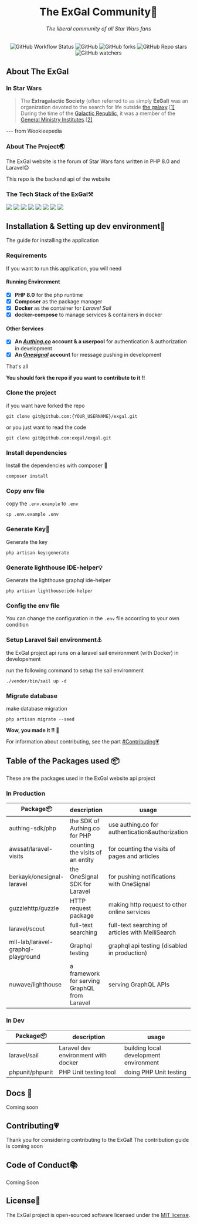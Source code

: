 <h1 align="center">The ExGal Community🚀</h1>
<h6 align="center">The liberal community of all Star Wars fans</h6>

<p align="center">
    <img alt="GitHub Workflow Status" src="https://img.shields.io/github/workflow/status/exgal/exgal/PHP%20CI%20&%20Test?label=Github%20Actions%20CI&logo=github&style=flat-square">
    <img alt="GitHub" src="https://img.shields.io/github/license/exgal/exgal?style=flat-square">
    <img alt="GitHub forks" src="https://img.shields.io/github/forks/exgal/exgal?logo=github&style=flat-square">
    <img alt="GitHub Repo stars" src="https://img.shields.io/github/stars/exgal/exgal?style=flat-square">
    <img alt="GitHub watchers" src="https://img.shields.io/github/watchers/exgal/exgal?logo=eye&style=flat-square">
</p>

## About The ExGal

### In Star Wars

> The **Extragalactic Society** (often referred to as simply **ExGal**) was an organization devoted to the search for life outside [the galaxy](https://starwars.fandom.com/wiki/The_galaxy/Legends).[[1\]](https://starwars.fandom.com/wiki/Extragalactic_Society#cite_note-VP-1) During the time of the [Galactic Republic](https://starwars.fandom.com/wiki/Galactic_Republic/Legends), it was a member of the [General Ministry Institutes](https://starwars.fandom.com/wiki/General_Ministry_Institutes).[[2\]](https://starwars.fandom.com/wiki/Extragalactic_Society#cite_note-HNN-2)

--- from Wookieepedia

### About The Project🌏

The ExGal  website is the forum of Star Wars fans written in PHP 8.0 and Laravel😊

This repo is the backend api of the website

### The Tech Stack of the ExGal⚒

[![](https://img.shields.io/badge/-Linux-f2c63f?style=flat-square&logo=linux&logoColor=ffffff)](https://kernel.org/)
[![](https://img.shields.io/badge/-PHP-8892bf?style=flat-square&logo=php&logoColor=ffffff)](https://php.net/)
[![](https://img.shields.io/badge/-Laravel-ff2d20?style=flat-square&logo=laravel&logoColor=ffffff)](https://php.net/)
[![](https://img.shields.io/badge/-Docker-0167fe?style=flat-square&logo=docker&logoColor=ffffff)](https://www.docker.com/)
[![](https://img.shields.io/badge/-Apache-f00?style=flat-square&logo=apache&logoColor=ffffff)](https://www.apache.org/) 
[![](https://img.shields.io/badge/-PostgreSQL-346891?style=flat-square&logo=postgresql&logoColor=ffffff)](https://www.postgresql.org/)
[![](https://img.shields.io/badge/-Redis-a51f17?style=flat-square&logo=redis&logoColor=ffffff)](https://www.redis.com/)
[![](https://img.shields.io/badge/-MeiliSearch-0063f7?style=flat-square&logo=meilisearch&logoColor=ffffff)](https://www.meilisearch.com/)

## Installation  & Setting up dev environment🍺

The guide for installing the application

### Requirements

If you want to run this application, you will need

#### Running Environment

- [x] **PHP 8.0** for the php runtime
- [x] **Composer** as the package manager
- [x] **Docker** as the container for _Laravel Sail_
- [x] **docker-compose** to manage services & containers in docker

#### Other Services

- [x] **An [_Authing.co_](https://authing.co) account & a userpool** for authentication & authorization in development
- [x] **An _[Onesignal](https://onesignal.com/)_ account** for message pushing in development

That's all

**You should fork the repo if you want to contribute to it !!**

### Clone the project

if you want have forked the repo

```shell
git clone git@github.com:{YOUR_USERNAME}/exgal.git
```

or you just want to read the code 

```shell
git clone git@github.com:exgal/exgal.git
```

### Install dependencies

Install the dependencies with composer 🎼

```shell
composer install
```

### Copy env file

copy the `.env.example` to `.env` 

```shell
cp .env.example .env
```

### Generate Key🔑

Generate the key

```shell
php artisan key:generate
```

### Generate lighthouse IDE-helper💡
Generate the lighthouse graphql ide-helper
```shell
php artisan lighthouse:ide-helper
```

### Config the env file

You can change the configuration in the  `.env` file according to your own condition

### Setup Laravel Sail environment⚓

the ExGal project api runs on a laravel sail environment (with Docker) in developement

run the following command to setup the sail environment

```shell
./vendor/bin/sail up -d
```

### Migrate database

make database migration

```shell
php artisan migrate --seed
```

**Wow, you made it !! 🚀**

For information about contributing, see the part [#Contributing💗](#Contributing💗)

## Table of the Packages used 📦

These are the packages used in the ExGal website api project

### In Production

| Package📦                           | description                                  | usage                                            |
| ---------------------------------- | -------------------------------------------- | ------------------------------------------------ |
| authing-sdk/php                    | the SDK of Authing.co for PHP                | use authing.co for authentication&authorization  |
| awssat/laravel-visits              | counting the visits of an entity             | for counting the visits of pages and articles    |
| berkayk/onesignal-laravel          | the OneSignal SDK for Laravel                | for pushing notifications with OneSignal         |
| guzzlehttp/guzzle                  | HTTP request package                         | making http request to other online services     |
| laravel/scout                      | full-text searching                          | full-text searching of articles with MeiliSearch |
| mll-lab/laravel-graphql-playground | Graphql testing                              | graphql api testing (disabled in production)     |
| nuwave/lighthouse                  | a framework for serving GraphQL from Laravel | serving GraphQL APIs                             |

### In Dev

| Package📦        | description                         | usage                                  |
| --------------- | ----------------------------------- | -------------------------------------- |
| laravel/sail    | Laravel dev environment with docker | building local development environment |
| phpunit/phpunit | PHP Unit testing tool               | doing PHP Unit testing                 |

## Docs 📖

Coming soon

## Contributing💗

Thank you for considering contributing to the ExGal! The contribution guide is coming soon

## Code of Conduct📚

Coming Soon

## License📘

The ExGal project is open-sourced software licensed under the [MIT license](https://opensource.org/licenses/MIT).
